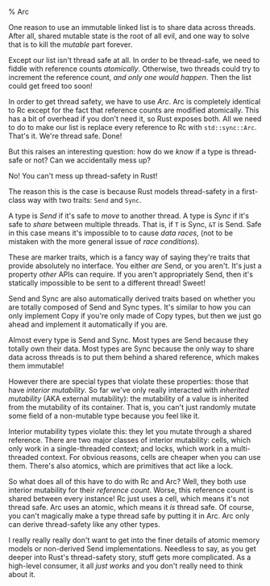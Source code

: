 % Arc

One reason to use an immutable linked list is to share data across threads.
After all, shared mutable state is the root of all evil, and one way to solve
that is to kill the *mutable* part forever.

Except our list isn't thread safe at all. In order to be thread-safe, we need
to fiddle with reference counts *atomically*. Otherwise, two threads could
try to increment the reference count, *and only one would happen*. Then the
list could get freed too soon!

In order to get thread safety, we have to use *Arc*. Arc is completely identical
to Rc except for the fact that reference counts are modified atomically. This
has a bit of overhead if you don't need it, so Rust exposes both.
All we need to do to make our list is replace every reference to Rc with
`std::sync::Arc`. That's it. We're thread safe. Done!

But this raises an interesting question: how do we *know* if a type is
thread-safe or not? Can we accidentally mess up?

No! You can't mess up thread-safety in Rust!

The reason this is the case is because Rust models thread-safety in a
first-class way with two traits: `Send` and `Sync`.

A type is *Send* if it's safe to *move* to another thread. A type is *Sync* if
it's safe to *share* between multiple threads. That is, if `T` is Sync, `&T` is
Send. Safe in this case means it's impossible to to cause *data races*, (not to
be mistaken with the more general issue of *race conditions*).

These are marker traits, which is a fancy way of saying they're traits that
provide absolutely no interface. You either *are* Send, or you aren't. It's just
a property *other* APIs can require. If you aren't appropriately Send,
then it's statically impossible to be sent to a different thread! Sweet!

Send and Sync are also automatically derived traits based on whether you are
totally composed of Send and Sync types. It's similar to how you can only
implement Copy if you're only made of Copy types, but then we just go ahead
and implement it automatically if you are.

Almost every type is Send and Sync. Most types are Send because they totally
own their data. Most types are Sync because the only way to share data across
threads is to put them behind a shared reference, which makes them immutable!

However there are special types that violate these properties: those that have
*interior mutability*. So far we've only really interacted with *inherited
mutability* (AKA external mutability): the mutability of a value is inherited
from the mutability of its container. That is, you can't just randomly mutate
some field of a non-mutable type because you feel like it.

Interior mutability types violate this: they let you mutate through a shared
reference. There are two major classes of interior mutability: cells, which
only work in a single-threaded context; and locks, which work in a
multi-threaded context. For obvious reasons, cells are cheaper when you can
use them. There's also atomics, which are primitives that act like a lock.

So what does all of this have to do with Rc and Arc? Well, they both use
interior mutability for their *reference count*. Worse, this reference count
is shared between every instance! Rc just uses a cell, which means it's not
thread safe. Arc uses an atomic, which means it *is* thread safe. Of course,
you can't magically make a type thread safe by putting it in Arc. Arc only can
derive thread-safety like any other types.

I really really really don't want to get into the finer details of atomic
memory models or non-derived Send implementations. Needless to say, as you get
deeper into Rust's thread-safety story, stuff gets more complicated. As a
high-level consumer, it all *just works* and you don't really need to think
about it.
